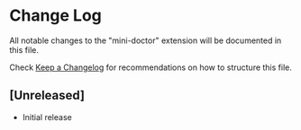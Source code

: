 # Change Log

All notable changes to the "mini-doctor" extension will be documented in this file.

Check [Keep a Changelog](http://keepachangelog.com/) for recommendations on how to structure this file.

## [Unreleased]

- Initial release